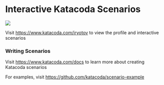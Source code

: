 # Interactive Katacoda Scenarios

[![](http://shields.katacoda.com/katacoda/iryotov/count.svg)](https://www.katacoda.com/iryotov "Get your profile on Katacoda.com")

Visit https://www.katacoda.com/iryotov to view the profile and interactive scenarios

### Writing Scenarios
Visit https://www.katacoda.com/docs to learn more about creating Katacoda scenarios

For examples, visit https://github.com/katacoda/scenario-example
